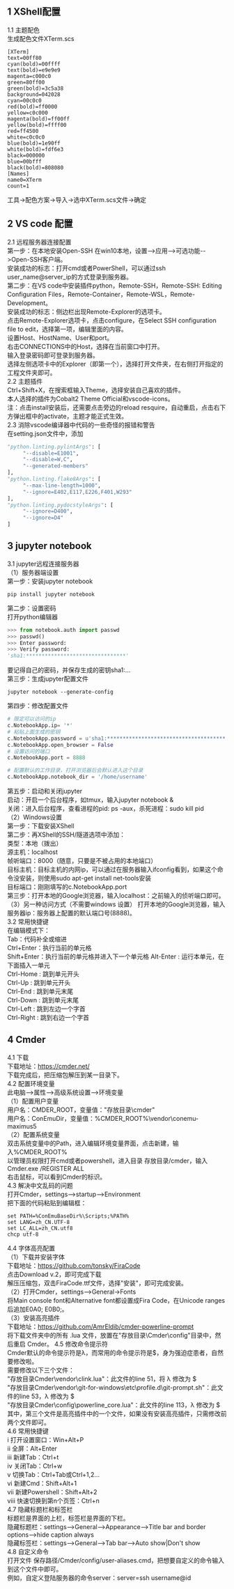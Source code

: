 ## 1 XShell配置   
1.1 主题配色   
生成配色文件XTerm.scs  
```
[XTerm]
text=00ff80
cyan(bold)=00ffff
text(bold)=e9e9e9
magenta=c000c0
green=80ff00
green(bold)=3c5a38
background=042028
cyan=00c0c0
red(bold)=ff0000
yellow=c0c000
magenta(bold)=ff00ff
yellow(bold)=ffff00
red=ff4500
white=c0c0c0
blue(bold)=1e90ff
white(bold)=fdf6e3
black=000000
blue=00bfff
black(bold)=808080
[Names]
name0=XTerm
count=1
```
工具->配色方案->导入->选中XTerm.scs文件->确定   

## 2 VS code 配置  
2.1 远程服务器连接配置  
第一步：在本地安装Open-SSH
在win10本地，设置-->应用-->可选功能-->Open-SSH客户端。  
安装成功的标志：打开cmd或者PowerShell，可以通过ssh user_name@server_ip的方式登录到服务器。  
第二步：在VS code中安装插件python，Remote-SSH，Remote-SSH: Editing Configuration Files，Remote-Container，Remote-WSL，Remote-Development。     
安装成功的标志：侧边栏出现Remote-Explorer的选项卡。     
点击Remote-Explorer选项卡，点击configure，在Select SSH configuration file to edit，选择第一项，编辑里面的内容。  
设置Host、HostName、User和port。  
右击CONNECTIONS中的Host，选择在当前窗口中打开。  
输入登录密码即可登录到服务器。  
选择左侧选项卡中的Explorer（即第一个），选择打开文件夹，在右侧打开指定的工程文件夹即可。  
2.2 主题插件  
Ctrl+Shift+X，在搜索框输入Theme，选择安装自己喜欢的插件。  
本人选择的插件为Cobalt2 Theme Official和vscode-icons。  
注：点击install安装后，还需要点击旁边的reload resquire，自动重启，点击右下方弹出框中的activate，主题才能正式生效。  
2.3 消除vscode编译器中代码的一些奇怪的报错和警告  
在setting.json文件中，添加  
```python
"python.linting.pylintArgs": [
     "--disable=E1001",
     "--disable=W,C",
     "--generated-members"
],
"python.linting.flake8Args": [
     "--max-line-length=1000",
     "--ignore=E402,E117,E226,F401,W293"
],
"python.linting.pydocstyleArgs": [
     "--ignore=D400", 
     "--ignore=D4"
]
```
## 3 jupyter notebook
3.1 jupyter远程连接服务器  
（1）服务器端设置  
 第一步：安装jupyter notebook   
 ```
 pip install jupyter notebook
 ```
 第二步：设置密码  
 打开python编辑器  
 ```python
 >>> from notebook.auth import passwd
 >>> passwd()
 >>> Enter password:
 >>> Verify password:
 'sha1:********************************'
 ```
 要记得自己的密码，并保存生成的密钥sha1:...  
 第三步：生成jupyter配置文件  
 ```
 jupyter notebook --generate-config
 ```
 第四步：修改配置文件  
 ```python 
 # 限定可以访问的ip
 c.NotebookApp.ip= '*'
 # 粘贴上面生成的密钥
 c.NotebookApp.password = u'sha1:**************************************'
 c.NotebookApp.open_browser = False
 # 设置访问的端口
 c.NotebookApp.port = 8888
 
 # 配置默认的工作目录，打开浏览器后会默认进入这个目录
 c.NotebookApp.notebook_dir = '/home/username'
 ```
 第五步：启动和关闭jupyter  
 启动：开启一个后台程序，如tmux，输入jupyter notebook &  
 关闭：进入后台程序，查看进程的pid: ps -aux，杀死进程：sudo kill pid  
（2）Windows设置   
 第一步：下载安装XShell  
 第二步：再XShell的SSH/隧道选项中添加：   
    类型：本地（拨出）  
    源主机：localhost  
    帧听端口：8000（随意，只要是不被占用的本地端口）  
    目标主机：目标主机的内网ip，可以通过在服务器输入ifconfig看到，如果这个命令没安装，则使用sudo apt-get install net-tools安装  
    目标端口：刚刚填写的c.NotebookApp.port  
 第三步：打开本地的Google浏览器，输入localhost：之前输入的侦听端口即可。  
 （3）另一种访问方式（不需要windows 设置）
 打开本地的Google浏览器，输入服务器ip：服务器上配置的默认端口号(8888)。  
3.2 常用快捷键  
在编辑模式下：  
Tab：代码补全或缩进  
Ctrl+Enter：执行当前的单元格   
Shift+Enter：执行当前的单元格并进入下一个单元格 
Alt-Enter : 运行本单元，在下面插入一单元  
Ctrl-Home : 跳到单元开头  
Ctrl-Up : 跳到单元开头  
Ctrl-End : 跳到单元末尾  
Ctrl-Down : 跳到单元末尾  
Ctrl-Left : 跳到左边一个字首  
Ctrl-Right : 跳到右边一个字首  
## 4 Cmder
4.1 下载  
下载地址：https://cmder.net/  
下载完成后，把压缩包解压到某一目录下。  
4.2 配置环境变量  
此电脑-->属性-->高级系统设置-->环境变量  
（1）配置用户变量  
用户名：CMDER_ROOT，变量值："存放目录\cmder"  
用户名：ConEmuDir，变量值：%CMDER_ROOT%\vendor\conemu-maximus5  
（2）配置系统变量  
双击系统变量中的Path，进入编辑环境变量界面，点击新建，输入%CMDER_ROOT%  
以管理员权限打开cmd或者powershell，进入目录 存放目录/cmder，输入Cmder.exe /REGISTER ALL  
右击鼠标，可以看到Cmder的标识。  
4.3 解决中文乱码的问题  
打开Cmder，settings-->startup-->Environment  
把下面的代码粘贴到编辑框：  
```
set PATH=%ConEmuBaseDir%\Scripts;%PATH%
set LANG=zh_CN.UTF-8
set LC_ALL=zh_CN.utf8
chcp utf-8
```
4.4 字体高亮配置  
（1）下载并安装字体  
下载地址：https://github.com/tonsky/FiraCode  
点击Download v.2，即可完成下载  
解压压缩包，双击FiraCode.ttf文件，选择"安装"，即可完成安装。  
（2）打开Cmder，settings-->General->Fonts  
将Main console font和Alternative font都设置成Fira Code，在Unicode ranges后追加E0A0; E0B0;。   
（3）安装高亮插件  
下载地址：https://github.com/AmrEldib/cmder-powerline-prompt  
将下载文件夹中的所有 .lua 文件，放置在"存放目录\Cmder\config"目录中，然后重启 Cmder。
4.5 修改命令提示符  
Cmder默认的命令提示符是λ，而常用的命令提示符是$，身为强迫症患者，自然要修改啦。  
需要修改以下三个文件：  
"存放目录Cmder\vendor\clink.lua"：此文件的line 51，将 λ 修改为 $  
"存放目录Cmder\vendor\git-for-windows\etc\profile.d\git-prompt.sh"：此文件的line 53，λ 修改为 $  
"存放目录Cmder\config\powerline_core.lua"：此文件的line 113，λ 修改为 $  
其中，第三个文件是高亮插件中的一个文件，如果没有安装高亮插件，只需修改前两个文件即可。  
4.6 常用快捷键  
i 打开设置窗口：Win+Alt+P  
ii 全屏：Alt+Enter  
iii 新建Tab：Ctrl+t  
iv 关闭Tab：Ctrl+w  
v 切换Tab：Ctrl+Tab或Ctrl+1,2...  
vi 新建Cmd：Shift+Alt+1  
vii 新建Powershell：Shift+Alt+2  
viii 快速切换到第n个页签：Ctrl+n  
4.7 隐藏标题栏和标签栏  
标题栏是界面的上栏，标签栏是界面的下栏。  
隐藏标题栏：settings-->General-->Appearance-->Title bar and border options-->hide caption always  
隐藏标签栏：settings-->General-->Tab bar-->Auto show|Don't show  
4.8 自定义命令  
打开文件 保存路径/Cmder/config/user-aliases.cmd，把想要自定义的命令输入到这个文件中即可。  
例如，自定义登陆服务器的命令server：server=ssh username@id  




